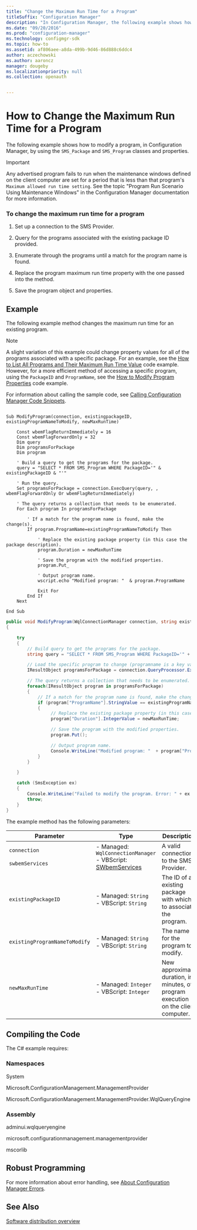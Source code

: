 ```yaml
---
title: "Change the Maximum Run Time for a Program"
titleSuffix: "Configuration Manager"
description: "In Configuration Manager, the following example shows how to modify a program by using the SMS_Package and SMS_Program classes and properties."
ms.date: "09/20/2016"
ms.prod: "configuration-manager"
ms.technology: configmgr-sdk
ms.topic: how-to
ms.assetid: af806aee-a8da-499b-9d46-86d888c6ddc4
author: aczechowski
ms.author: aaroncz
manager: dougeby
ms.localizationpriority: null
ms.collection: openauth


---
```

# How to Change the Maximum Run Time for a Program
The following example shows how to modify a program, in Configuration Manager, by using the `SMS_Package` and `SMS_Program` classes and properties.  

> [!IMPORTANT]
>  Any advertised program fails to run when the maintenance windows defined on the client computer are set for a period that is less than that program's `Maximum allowed run time setting`. See the topic "Program Run Scenario Using Maintenance Windows" in the Configuration Manager documentation for more information.  

### To change the maximum run time for a program  

1.  Set up a connection to the SMS Provider.  

2.  Query for the programs associated with the existing package ID provided.  

3.  Enumerate through the programs until a match for the program name is found.  

4.  Replace the program maximum run time property with the one passed into the method.  

5.  Save the program object and properties.  

## Example  
 The following example method changes the maximum run time for an existing program.  

> [!NOTE]
>  A slight variation of this example could change property values for all of the programs associated with a specific package. For an example, see the [How to List All Programs and Their Maximum Run Time Value](../../../../develop/core/servers/configure/how-to-list-all-programs-and-their-maximum-run-time-value.md) code example. However, for a more efficient method of accessing a specific program, using the `PackageID` and `ProgramName`, see the [How to Modify Program Properties](../../../../develop/core/servers/configure/how-to-modify-program-properties.md) code example.  

 For information about calling the sample code, see [Calling Configuration Manager Code Snippets](../../../../develop/core/understand/calling-code-snippets.md).  

```vbs  

Sub ModifyProgram(connection, existingpackageID, existingProgramNameToModify, newMaxRunTime)  

    Const wbemFlagReturnImmediately = 16  
    Const wbemFlagForwardOnly = 32  
    Dim query  
    Dim programsForPackage  
    Dim program  

    ' Build a query to get the programs for the package.   
    query = "SELECT * FROM SMS_Program WHERE PackageID='" & existingPackageID & "'"  

    ' Run the query.  
    Set programsForPackage = connection.ExecQuery(query, , wbemFlagForwardOnly Or wbemFlagReturnImmediately)  

    ' The query returns a collection that needs to be enumerated.  
    For Each program In programsForPackage       

        ' If a match for the program name is found, make the change(s).  
        If program.ProgramName=existingProgramNameToModify Then  

            ' Replace the existing package property (in this case the package description).  
            program.Duration = newMaxRunTime  

            ' Save the program with the modified properties.  
            program.Put_  

            ' Output program name.  
            wscript.echo "Modified program: "  & program.ProgramName  

            Exit For  
        End If  
    Next  

End Sub  
```  

```c#  
public void ModifyProgram(WqlConnectionManager connection, string existingPackageID, string existingProgramNameToModify, int newMaxRunTime)  
{  

    try  
    {  
        // Build query to get the programs for the package.  
        string query = "SELECT * FROM SMS_Program WHERE PackageID='" + existingPackageID + "'";  

        // Load the specific program to change (programname is a key value and must be unique).  
        IResultObject programsForPackage = connection.QueryProcessor.ExecuteQuery(query);  

        // The query returns a collection that needs to be enumerated.  
        foreach(IResultObject program in programsForPackage)       
        {  
            // If a match for the program name is found, make the change(s).  
            if (program["ProgramName"].StringValue == existingProgramNameToModify)  
            {                      
                 // Replace the existing package property (in this case the package description).  
                 program["Duration"].IntegerValue = newMaxRunTime;  

                 // Save the program with the modified properties.  
                 program.Put();  

                 // Output program name.  
                 Console.WriteLine("Modified program: "  + program["ProgramName"].StringValue);  
            }  
        }  

    }  

    catch (SmsException ex)  
    {  
        Console.WriteLine("Failed to modify the program. Error: " + ex.Message);  
        throw;  
    }  
}  
```  

 The example method has the following parameters:  

|Parameter|Type|Description|  
|---------------|----------|-----------------|  
|`connection`<br /><br /> `swbemServices`|-   Managed: `WqlConnectionManager`<br />-   VBScript: [SWbemServices](/windows/win32/wmisdk/swbemservices)|A valid connection to the SMS Provider.|  
|`existingPackageID`|-   Managed: `String`<br />-   VBScript: `String`|The ID of an existing package with which to associate the program.|  
|`existingProgramNameToModify`|-   Managed: `String`<br />-   VBScript: `String`|The name for the program to modify.|  
|`newMaxRunTime`|-   Managed: `Integer`<br />-   VBScript: `Integer`|New approximate duration, in minutes, of program execution on the client computer.|  

## Compiling the Code  
 The C# example requires:  

### Namespaces  
 System  

 Microsoft.ConfigurationManagement.ManagementProvider  

 Microsoft.ConfigurationManagement.ManagementProvider.WqlQueryEngine  

### Assembly  
 adminui.wqlqueryengine  

 microsoft.configurationmanagement.managementprovider  

 mscorlib  

## Robust Programming  
 For more information about error handling, see [About Configuration Manager Errors](../../../../develop/core/understand/about-configuration-manager-errors.md).  

## See Also  
 [Software distribution overview](software-distribution-overview.md)
